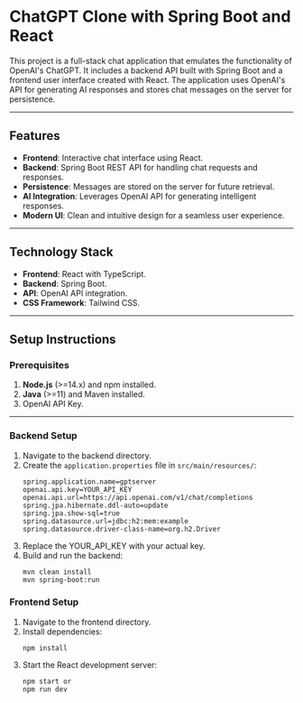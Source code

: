 # ChatGPT Clone with Spring Boot and React

This project is a full-stack chat application that emulates the functionality of OpenAI's ChatGPT. It includes a backend API built with Spring Boot and a frontend user interface created with React. The application uses OpenAI's API for generating AI responses and stores chat messages on the server for persistence.

---

## Features
- **Frontend**: Interactive chat interface using React.
- **Backend**: Spring Boot REST API for handling chat requests and responses.
- **Persistence**: Messages are stored on the server for future retrieval.
- **AI Integration**: Leverages OpenAI API for generating intelligent responses.
- **Modern UI**: Clean and intuitive design for a seamless user experience.

---

## Technology Stack
- **Frontend**: React with TypeScript.
- **Backend**: Spring Boot.
- **API**: OpenAI API integration.
- **CSS Framework**: Tailwind CSS.

---

## Setup Instructions

### Prerequisites
1. **Node.js** (>=14.x) and npm installed.
2. **Java** (>=11) and Maven installed.
3. OpenAI API Key.

---

### Backend Setup

1. Navigate to the backend directory.
2. Create the `application.properties` file in `src/main/resources/`:
   ```properties
   spring.application.name=gptserver
   openai.api.key=YOUR_API_KEY
   openai.api.url=https://api.openai.com/v1/chat/completions
   spring.jpa.hibernate.ddl-auto=update
   spring.jpa.show-sql=true
   spring.datasource.url=jdbc:h2:mem:example
   spring.datasource.driver-class-name=org.h2.Driver
3. Replace the YOUR_API_KEY with your actual key.
4. Build and run the backend:
   ```properties
   mvn clean install
   mvn spring-boot:run

### Frontend Setup
1. Navigate to the frontend directory.
2. Install dependencies:
   ```properties
   npm install
4. Start the React development server:
   ```properties
   npm start or
   npm run dev 
